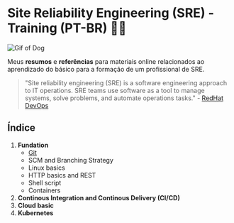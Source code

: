 # Site Reliability Engineering (SRE) - Training (PT-BR) :floppy_disk::pencil:

![Gif of Dog](https://media.giphy.com/media/SRx5tBBrTQOBi/giphy.gif)

Meus **resumos** e **referências** para materiais online relacionados ao aprendizado do básico para a formação de um profissional de SRE.

> "Site reliability engineering (SRE) is a software engineering approach to IT operations. SRE teams use software as a tool to manage systems, solve problems, and automate operations tasks." - 
> [RedHat DevOps](https://www.redhat.com/en/topics/devops/what-is-sre)


## Índice

1. **Fundation**
    * [Git](Foundation/Git.md)
    * SCM and Branching Strategy
    * Linux basics
    * HTTP basics and REST
    * Shell script
    * Containers
2. **Continous Integration and Continous Delivery (CI/CD)**
3. **Cloud basic**
4. **Kubernetes**